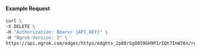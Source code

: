 <!-- Code generated for API Clients. DO NOT EDIT. -->

#### Example Request

```bash
curl \
-X DELETE \
-H "Authorization: Bearer {API_KEY}" \
-H "Ngrok-Version: 2" \
https://api.ngrok.com/edges/https/edghts_2p88rSgO859GH9P1rIQt7InW76n/routes/edghtsrt_2p88rXxx96knTjkwzJdaNoocHtK
```
